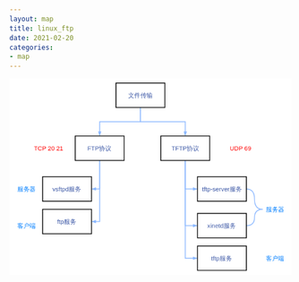 ```yaml
---
layout: map
title: linux_ftp
date: 2021-02-20
categories:
- map
---
```

<img src="/assets/post_image/linux_ftp.png"><br>

